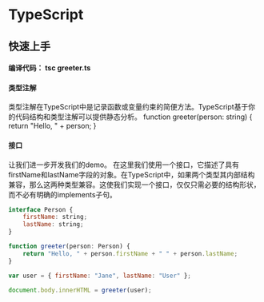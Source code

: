 # TypeScript

## 快速上手


#### 编译代码： tsc greeter.ts

#### 类型注解
类型注解在TypeScript中是记录函数或变量约束的简便方法。TypeScript基于你的代码结构和类型注解可以提供静态分析。
function greeter(person: string) {
    return "Hello, " + person;
}

#### 接口

让我们进一步开发我们的demo。 在这里我们使用一个接口，它描述了具有firstName和lastName字段的对象。在TypeScript中，如果两个类型其内部结构兼容，那么这两种类型兼容。这使我们实现一个接口，仅仅只需必要的结构形状，而不必有明确的implements子句。

```js
interface Person {
    firstName: string;
    lastName: string;
}

function greeter(person: Person) {
    return "Hello, " + person.firstName + " " + person.lastName;
}

var user = { firstName: "Jane", lastName: "User" };

document.body.innerHTML = greeter(user);
```